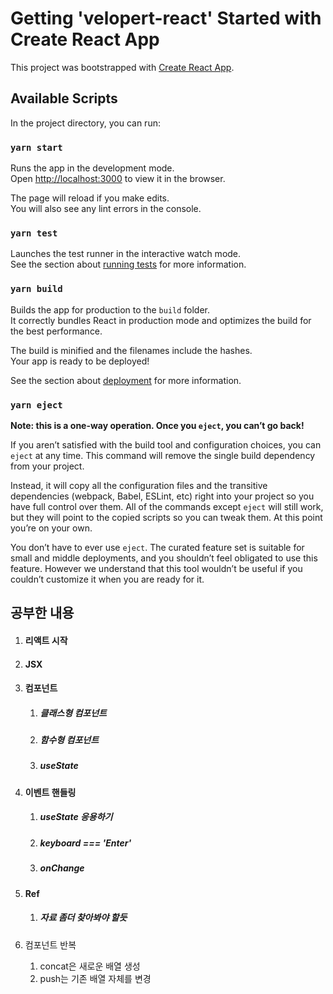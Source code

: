 # Getting 'velopert-react' Started with Create React App

This project was bootstrapped with [Create React App](https://github.com/facebook/create-react-app).

## Available Scripts

In the project directory, you can run:

### `yarn start`

Runs the app in the development mode.\
Open [http://localhost:3000](http://localhost:3000) to view it in the browser.

The page will reload if you make edits.\
You will also see any lint errors in the console.

### `yarn test`

Launches the test runner in the interactive watch mode.\
See the section about [running tests](https://facebook.github.io/create-react-app/docs/running-tests) for more information.

### `yarn build`

Builds the app for production to the `build` folder.\
It correctly bundles React in production mode and optimizes the build for the best performance.

The build is minified and the filenames include the hashes.\
Your app is ready to be deployed!

See the section about [deployment](https://facebook.github.io/create-react-app/docs/deployment) for more information.

### `yarn eject`

**Note: this is a one-way operation. Once you `eject`, you can’t go back!**

If you aren’t satisfied with the build tool and configuration choices, you can `eject` at any time. This command will remove the single build dependency from your project.

Instead, it will copy all the configuration files and the transitive dependencies (webpack, Babel, ESLint, etc) right into your project so you have full control over them. All of the commands except `eject` will still work, but they will point to the copied scripts so you can tweak them. At this point you’re on your own.

You don’t have to ever use `eject`. The curated feature set is suitable for small and middle deployments, and you shouldn’t feel obligated to use this feature. However we understand that this tool wouldn’t be useful if you couldn’t customize it when you are ready for it.

## 공부한 내용

1. #### 리액트 시작

2. #### JSX

3. #### 컴포넌트

   1. ##### 클래스형 컴포넌트

   2. ##### 함수형 컴포넌트

   3. ##### useState

4. #### 이벤트 핸들링

   1. ##### useState 응용하기

   2. ##### keyboard === 'Enter'

   3. ##### onChange

5. #### Ref

   1. ##### 자료 좀더 찾아봐야 할듯

6. 컴포넌트 반복

   1. concat은 새로운 배열 생성
   2. push는 기존 배열 자체를 변경































